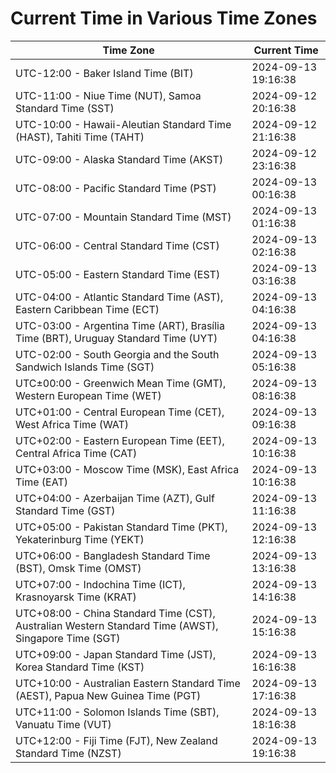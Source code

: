 # Current Time in Various Time Zones

| Time Zone | Current Time |
|-----------|--------------|
| UTC-12:00 - Baker Island Time (BIT) | 2024-09-13 19:16:38 |
| UTC-11:00 - Niue Time (NUT), Samoa Standard Time (SST) | 2024-09-12 20:16:38 |
| UTC-10:00 - Hawaii-Aleutian Standard Time (HAST), Tahiti Time (TAHT) | 2024-09-12 21:16:38 |
| UTC-09:00 - Alaska Standard Time (AKST) | 2024-09-12 23:16:38 |
| UTC-08:00 - Pacific Standard Time (PST) | 2024-09-13 00:16:38 |
| UTC-07:00 - Mountain Standard Time (MST) | 2024-09-13 01:16:38 |
| UTC-06:00 - Central Standard Time (CST) | 2024-09-13 02:16:38 |
| UTC-05:00 - Eastern Standard Time (EST) | 2024-09-13 03:16:38 |
| UTC-04:00 - Atlantic Standard Time (AST), Eastern Caribbean Time (ECT) | 2024-09-13 04:16:38 |
| UTC-03:00 - Argentina Time (ART), Brasília Time (BRT), Uruguay Standard Time (UYT) | 2024-09-13 04:16:38 |
| UTC-02:00 - South Georgia and the South Sandwich Islands Time (SGT) | 2024-09-13 05:16:38 |
| UTC±00:00 - Greenwich Mean Time (GMT), Western European Time (WET) | 2024-09-13 08:16:38 |
| UTC+01:00 - Central European Time (CET), West Africa Time (WAT) | 2024-09-13 09:16:38 |
| UTC+02:00 - Eastern European Time (EET), Central Africa Time (CAT) | 2024-09-13 10:16:38 |
| UTC+03:00 - Moscow Time (MSK), East Africa Time (EAT) | 2024-09-13 10:16:38 |
| UTC+04:00 - Azerbaijan Time (AZT), Gulf Standard Time (GST) | 2024-09-13 11:16:38 |
| UTC+05:00 - Pakistan Standard Time (PKT), Yekaterinburg Time (YEKT) | 2024-09-13 12:16:38 |
| UTC+06:00 - Bangladesh Standard Time (BST), Omsk Time (OMST) | 2024-09-13 13:16:38 |
| UTC+07:00 - Indochina Time (ICT), Krasnoyarsk Time (KRAT) | 2024-09-13 14:16:38 |
| UTC+08:00 - China Standard Time (CST), Australian Western Standard Time (AWST), Singapore Time (SGT) | 2024-09-13 15:16:38 |
| UTC+09:00 - Japan Standard Time (JST), Korea Standard Time (KST) | 2024-09-13 16:16:38 |
| UTC+10:00 - Australian Eastern Standard Time (AEST), Papua New Guinea Time (PGT) | 2024-09-13 17:16:38 |
| UTC+11:00 - Solomon Islands Time (SBT), Vanuatu Time (VUT) | 2024-09-13 18:16:38 |
| UTC+12:00 - Fiji Time (FJT), New Zealand Standard Time (NZST) | 2024-09-13 19:16:38 |
